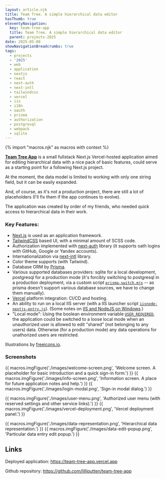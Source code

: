 ```yaml
---
layout: article.njk
title: Team Tree. A simple hierarchical data editor
hasThumb: true
eleventyNavigation:
  key: team-tree-app
  title: Team Tree. A simple hierarchical data editor
  parent: projects-2025
date: 2025-05-08
showNavigationBreadcrumbs: true
tags:
  - projects
  - '2025'
  - web
  - application
  - nextjs
  - react
  - next-auth
  - next-intl
  - tailwindcss
  - vercel
  - iis
  - i18n
  - oauth
  - prisma
  - authorization
  - postgresql
  - webpack
  - sqlite
---
```


<!--
@changed 2025.05.17, 21:14

We've finally launched the first public release of our recent project: a mobile application and a web-site for The March Cat Tales.

-->

{% import "macros.njk" as macros with context %}

[**Team Tree App**](https://team-tree-app.vercel.app) is a  small fullstack Next.js Vercel-hosted application aimed for editing hierarchical data with a nice pack of basic features, could serve as a starting point for a following Next.js project.

At the moment, the data model is limited to working with only one string field, but it can be easily expanded.

And, of course, as it's not a production project, there are still a lot of placeholders (I'll fix them if the app continues to evolve).

The application was created by order of my friends, who needed quick access to hierarchical data in their work.

### Key Features:

- [Next.js](https://nextjs.org/) is used as an application framework.
- [TailwindCSS](https://tailwindcss.com/) based UI, with a minimal amount of SCSS code.
- Authorization implemented with [next-auth](https://next-auth.js.org/) library (it supports oath logins with GitHub, Google or Yandex accounts).
- Internationalization via [next-intl](https://next-intl.dev/) library.
- Color theme supports (with Tailwind).
- Database ORM by [Prisma](https://www.prisma.io/).
- Various supported databases providers: sqlite for a local development, postgresql for a production mode (it's forcibly switching to postgresql in a production deployment, via a custom script [`prisma-switch.mjs`](https://github.com/lilliputten/team-tree-app/blob/main/prisma-switch.mjs) -- as prisma doesn't support various database sources, we have to change them manually).
- [Vercel](https://vercel.com/) platform integration: CI/CD and hosting.
- An ability to run on a local IIS server (with a IIS launcher script [`iisnode-nextjs-entry.js`](https://github.com/lilliputten/team-tree-app/blob/main/iisnode-nextjs-entry.js)). (Some notes on [IIS and NodeJS on Windows](https://github.com/lilliputten/team-tree-app/blob/main/README.iisnode.md).)
- "Local mode": Using the boolean environment variable [`USER_REQUIRED`](https://github.com/lilliputten/team-tree-app/blob/main/.env.SAMPLE#L10), the application could be switched to a loose local mode when an unauthorized user is allowed to edit "shared" (not belonging to any users) data. Otherwise (for a production mode) any data operations for unathorized users are restricted.

Illustrations by [freeicons.io](https://freeicons.io).

### Screenshots

{{ macros.imgFigure('./images/welcome-screen.png', 'Welcome screen. A placeholder for basic introduction and a quick sign-in form.') }}
{{ macros.imgFigure('./images/info-screen.png', 'Information screen. A place for future application notes and help.') }}
{{ macros.imgFigure('./images/login-modal.png', 'Sign-in modal dialog.') }}

{{ macros.imgFigure('./images/user-menu.png', 'Authorized user menu (with reserved settings and other service links).') }}
{{ macros.imgFigure('./images/vercel-deployment.png', 'Vercel deployment panel.') }}

{{ macros.imgFigure('./images/data-representation.png', 'Hierarchical data representation.') }}
{{ macros.imgFigure('./images/data-edit-popup.png', 'Particular data entry edit popup.') }}

## Links

Deployed application: https://team-tree-app.vercel.app

Github repository: https://github.com/lilliputten/team-tree-app
